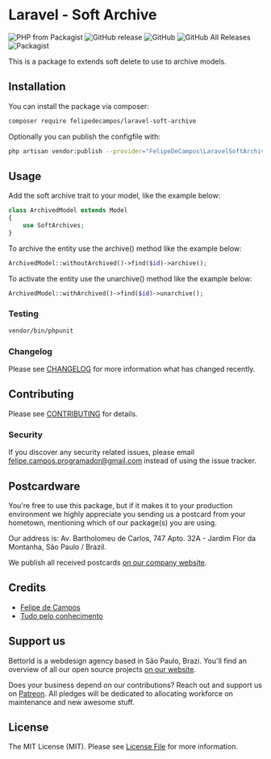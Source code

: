 # Laravel - Soft Archive

![PHP from Packagist](https://img.shields.io/packagist/php-v/felipedecampos/laravel-soft-archive.svg)
![GitHub release](https://img.shields.io/github/release/felipedecampos/laravel-soft-archive.svg)
![GitHub](https://img.shields.io/github/license/felipedecampos/laravel-soft-archive.svg)
![GitHub All Releases](https://img.shields.io/github/downloads/felipedecampos/laravel-soft-archive/total.svg?label=Github%20downloads)
![Packagist](https://img.shields.io/packagist/dt/felipedecampos/laravel-soft-archive.svg?color=brightgreen&label=Packagist%20downloads)

This is a package to extends soft delete to use to archive models.

## Installation

You can install the package via composer:

```bash
composer require felipedecampos/laravel-soft-archive
```

Optionally you can publish the configfile with:

```bash
php artisan vendor:publish --provider="FelipeDeCampos\LaravelSoftArchive\Providers\ArchiveServiceProvider" --tag="config" 
```

## Usage

Add the soft archive trait to your model, like the example below:

```php
class ArchivedModel extends Model
{
    use SoftArchives;
}
```

To archive the entity use the archive() method like the example below:

```php
ArchivedModel::withoutArchived()->find($id)->archive();
```

To activate the entity use the unarchive() method like the example below:

```php
ArchivedModel::withArchived()->find($id)->unarchive();
```

### Testing

``` bash
vendor/bin/phpunit
```

### Changelog

Please see [CHANGELOG](CHANGELOG.md) for more information what has changed recently.

## Contributing

Please see [CONTRIBUTING](CONTRIBUTING.md) for details.

### Security

If you discover any security related issues, please email felipe.campos.programador@gmail.com instead of using the issue tracker.

## Postcardware

You're free to use this package, but if it makes it to your production environment we highly appreciate you sending us a postcard from your hometown, mentioning which of our package(s) you are using.

Our address is: Av. Bartholomeu de Carlos, 747 Apto. 32A - Jardim Flor da Montanha, São Paulo / Brazil.

We publish all received postcards [on our company website](http://bettorld.felipedecampos.com.br/opensource/postcards).

## Credits

- [Felipe de Campos](http://site.felipedecampos.com.br/)
- [Tudo pelo conhecimento](http://tudopeloconhecimento.com.br/)

## Support us

Bettorld is a webdesign agency based in São Paulo, Brazi. You'll find an overview of all our open source projects [on our website](http://bettorld.felipedecampos.com.br/opensource).

Does your business depend on our contributions? Reach out and support us on [Patreon](https://www.patreon.com/bettorld). 
All pledges will be dedicated to allocating workforce on maintenance and new awesome stuff.

## License

The MIT License (MIT). Please see [License File](LICENSE.md) for more information.
